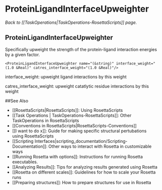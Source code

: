 # ProteinLigandInterfaceUpweighter
*Back to [[TaskOperations|TaskOperations-RosettaScripts]] page.*
## ProteinLigandInterfaceUpweighter

Specifically upweight the strength of the protein-ligand interaction energies by a given factor.

    <ProteinLigandInterfaceUpweighter name="(&string)" interface_weight="(1.0 &Real)" catres_interface_weight="(1.0 &Real)"/>

interface\_weight: upweight ligand interactions by this weight

catres\_interface\_weight: upweight catatlytic residue interactions by this weight

##See Also

* [[RosettaScripts|RosettaScripts]]: Using RosettaScripts
* [[Task Operations | TaskOperations-RosettaScripts]]: Other TaskOperations in RosettaScripts
* [[Conventions in RosettaScripts|RosettaScripts-Conventions]]
* [[I want to do x]]: Guide for making specific structural pertubations using RosettaScripts
* [[Scripting Interfaces|scripting_documentation/Scripting-Documentation]]: Other ways to interact with Rosetta in customizable ways
* [[Running Rosetta with options]]: Instructions for running Rosetta executables.
* [[Analyzing Results]]: Tips for analyzing results generated using Rosetta
* [[Rosetta on different scales]]: Guidelines for how to scale your Rosetta runs
* [[Preparing structures]]: How to prepare structures for use in Rosetta
